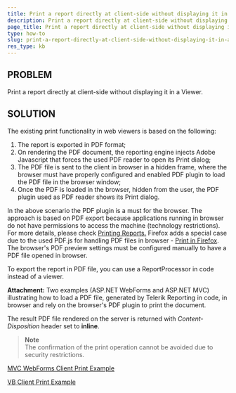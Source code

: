 ```yaml
---
title: Print a report directly at client-side without displaying it in a Viewer
description: Print a report directly at client-side without displaying it in a Viewer. Print report.
page_title: Print a report directly at client-side without displaying it in a Viewer
type: how-to
slug: print-a-report-directly-at-client-side-without-displaying-it-in-a-viewer
res_type: kb
---
```

  
## PROBLEM 

Print a report directly at client-side without displaying it in a Viewer.  

## SOLUTION  

The existing print functionality in web viewers is based on the following:
1. The report is exported in PDF format;
2. On rendering the PDF document, the reporting engine injects Adobe Javascript that forces the used PDF reader to open its Print dialog;
3. The PDF file is sent to the client in browser in a hidden frame, where the browser must have properly configured and enabled PDF plugin to load the PDF file in the browser window;
4. Once the PDF is loaded in the browser, hidden from the user, the PDF plugin used as PDF reader shows its Print dialog.

In the above scenario the PDF plugin is a must for the browser. The approach is based on PDF export because applications running in browser do not have permissions to access the machine (technology restrictions). For more details, please check [Printing Reports.](http://docs.telerik.com/reporting/html5-report-viewer-direct-print)
Firefox adds a special case due to the used PDF.js for handling PDF files in browser - [Print in Firefox](/support/kb/reporting/details/print-in-firefox). The browser's PDF preview settings must be configured manually to have a PDF file opened in browser.

To export the report in PDF file, you can use a ReportProcessor in code instead of a viewer.

**Attachment:** Two examples (ASP.NET WebForms and ASP.NET MVC) illustrating how to load a PDF file, generated by Telerik Reporting in code, in browser and rely on the browser's PDF plugin to print the document.

The result PDF file rendered on the server is returned with *Content-Disposition* header set to **inline**.

>**Note**
> <br>
> The confirmation of the print operation cannot be avoided due to security restrictions.

[MVC WebForms Client Print Example](/resources/mvc_webforms_clientprint.zip)

[VB Client Print Example](/resources/clientprintingvb.zip)
